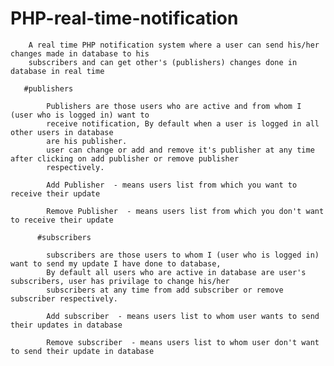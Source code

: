 # PHP-real-time-notification
        A real time PHP notification system where a user can send his/her changes made in database to his
        subscribers and can get other's (publishers) changes done in database in real time

       #publishers
    
            Publishers are those users who are active and from whom I (user who is logged in) want to
            receive notification, By default when a user is logged in all other users in database
            are his publisher.
            user can change or add and remove it's publisher at any time after clicking on add publisher or remove publisher
            respectively.
     
            Add Publisher  - means users list from which you want to receive their update
       
            Remove Publisher  - means users list from which you don't want to receive their update
     
          #subscribers
         
            subscribers are those users to whom I (user who is logged in) want to send my update I have done to database,
            By default all users who are active in database are user's subscribers, user has privilage to change his/her
            subscribers at any time from add subscriber or remove subscriber respectively.
         
            Add subscriber  - means users list to whom user wants to send their updates in database
   
            Remove subscriber  - means users list to whom user don't want to send their update in database
     
